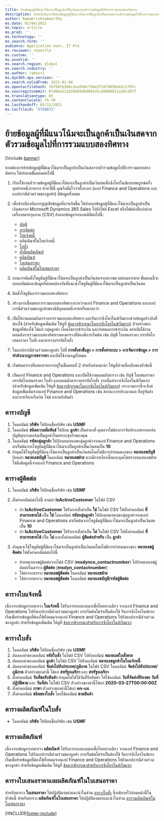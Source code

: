 ```yaml
---
title: ย้ายข้อมูลผู้ที่มีแนวโน้มจะเป็นลูกค้าเป็นเงินสดจากตัวรวมข้อมูลไปที่การรวมแบบสองทิศทาง
description: หัวข้อนี้อธิบายวิธีย้ายข้อมูลผู้ที่มีแนวโน้มจะเป็นลูกค้าเป็นเงินสดจากตัวรวมข้อมูลไปที่การรวมแบบสองทิศทาง
author: RamaKrishnamoorthy
ms.date: 01/04/2021
ms.topic: article
ms.prod: ''
ms.technology: ''
ms.search.form: ''
audience: Application User, IT Pro
ms.reviewer: rhaertle
ms.custom: ''
ms.assetid: ''
ms.search.region: global
ms.search.industry: ''
ms.author: ramasri
ms.dyn365.ops.version: ''
ms.search.validFrom: 2021-01-04
ms.openlocfilehash: f6758fe366c2ea59dc75be2f1070650eb5c2f9fc
ms.sourcegitcommit: 074b6e212d19dd5d84881d1cdd096611a18c207f
ms.translationtype: HT
ms.contentlocale: th-TH
ms.lasthandoff: 03/31/2021
ms.locfileid: "5750871"
---
```

# <a name="migrate-prospect-to-cash-data-from-data-integrator-to-dual-write"></a>ย้ายข้อมูลผู้ที่มีแนวโน้มจะเป็นลูกค้าเป็นเงินสดจากตัวรวมข้อมูลไปที่การรวมแบบสองทิศทาง

[!include [banner](../../includes/banner.md)]

หากต้องการย้ายข้อมูลผู้ที่มีแนวโน้มจะเป็นลูกค้าเป็นเงินสดจากตัวรวมข้อมูลไปที่การรวมแบบสองทิศทาง ให้ทำตามขั้นตอนต่อไปนี้

1. เรียกใช้งานตัวรวมข้อมูลผู้ที่มีแนวโน้มจะเป็นลูกค้าเป็นเงินสดเพื่อซิงโครไนส์แบบสมบูรณ์ครั้งสุดท้ายหนึ่งรายการ ด้วยวิธีนี้ คุณจึงมั่นใจว่าทั้งระบบ (แอป Finance and Operations และแอปการมีส่วนร่วมของลูกค้า) มีข้อมูลทั้งหมด
2. เพื่อช่วยป้องกันการสูญเสียข้อมูลที่อาจเกิดขึ้น ให้ส่งออกข้อมูลผู้ที่มีแนวโน้มจะเป็นลูกค้าเป็นเงินสดจาก Microsoft Dynamics 365 Sales ไปยังไฟล์ Excel หรือไฟล์ค่าที่แบ่งด้วยเครื่องหมายจุลภาค (CSV) ส่งออกข้อมูลจากเอนทิตีต่อไปนี้:

    - [บัญชี](#account-table)
    - [การติดต่อ](#contact-table)
    - [ใบแจ้งหนี้](#invoice-table)
    - ผลิตภัณฑ์ในใบแจ้งหนี้
    - [ใบสั่ง](#order-table)
    - [สั่งซื้อผลิตภัณฑ์](#order-products-table)
    - [ผลิตภัณฑ์](#products-table)
    - [ใบเสนอราคา](#quote-and-quote-product-tables)
    - [ผลิตภัณฑ์ในใบเสนอราคา](#quote-and-quote-product-tables)

3. ถอนการติดตั้งโซลูชันผู้ที่มีแนวโน้มจะเป็นลูกค้าเป็นเงินสดจากสภาพแวดล้อมการขาย ขั้นตอนนี้จะลบคอลัมน์และข้อมูลที่สอดคล้องกันที่แนะนำโซลูชันผู้ที่มีแนวโน้มจะเป็นลูกค้าเป็นเงินสด
4. ติดตั้งโซลูชันการรวมแบบสองทิศทาง
5. สร้างการเชื่อมต่อการรวมแบบสองทิศทางระหว่างแอป Finance and Operations และแอปการมีส่วนร่วมของลูกค้าของนิติบุคคลหนึ่งรายหรือมากกว่า
6. เปิดใช้งานแผนผังตารางการรวมแบบสองทิศทาง และรันการซิงโครไนส์เริ่มแรกด้วยข้อมูลอ้างอิงที่ต้องใช้ (สำหรับข้อมูลเพิ่มเติม ให้ดูที่ [ข้อควรพิจารณาในการซิงโครไนส์เริ่มแรก](initial-sync-guidance.md)) ตัวอย่างของข้อมูลที่ต้องใช้ ได้แก่ กลุ่มลูกค้า เงื่อนไขการชำระเงิน และกำหนดการชำระเงิน อย่าเปิดใช้งานแผนผังการรวมแบบสองทิศทางของตารางที่ต้องมีการเริ่มต้น เช่น บัญชี ใบเสนอราคา บรรทัดใบเสนอราคา ใบสั่ง และตารางบรรทัดใบสั่ง
7. ในแอปการมีส่วนร่วมของลูกค้า ไปที่ **การตั้งค่าขั้นสูง \> การตั้งค่าระบบ \> การจัดการข้อมูล \> การทำสำเนากฎการตรวจหา** และปิดใช้งานกฎทั้งหมด
8. เริ่มต้นตารางที่แสดงรายการอยู่ในขั้นตอนที่ 2 สำหรับคำแนะนำ ให้ดูที่ส่วนที่เหลือของหัวข้อนี้
9. เปิดแอป Finance and Operations และเปิดใช้งานแผนผังตาราง เช่น บัญชี ใบเสนอราคา บรรทัดใบเสนอราคา ใบสั่ง และแผนผังตารางบรรทัดใบสั่ง จากนั้นทำการซิงโครไนส์เริ่มแรก (สำหรับข้อมูลเพิ่มเติม ให้ดูที่ [ข้อควรพิจารณาในการซิงโครไนส์เริ่มแรก](initial-sync-guidance.md)) กระบวนการนี้จะซิงค์ข้อมูลเพิ่มเติมจากแอป Finance and Operations เช่น สถานะการประมวลผล ที่อยู่จัดส่งและการเรียกเก็บเงิน ไซต์ และคลังสินค้า

## <a name="account-table"></a>ตารางบัญชี

1. ในคอลัมน์ **บริษัท** ให้ป้อนชื่อบริษัท เช่น **USMF**
2. ในคอลัมน์ **ชนิดความสัมพันธ์** ให้ป้อน **ลูกค้า** เป็นค่าคงที่ คุณอาจไม่ต้องการจัดประเภทเรกคอร์ดบัญชีทุกเรกคอร์ดเป็นลูกค้าในตรรกะธุรกิจของคุณ
3. ในคอลัมน์ **รหัสกลุ่มลูกค้า** ให้ป้อนหมายเลขกลุ่มลูกค้าจากแอป Finance and Operations ค่าเริ่มต้นจากโซลูชันผู้ที่มีแนวโน้มจะเป็นลูกค้าเป็นเงินสดเป็น **10**
4. ถ้าคุณใช้โซลูชันผู้ที่มีแนวโน้มจะเป็นลูกค้าเป็นเงินสดโดยไม่มีการกำหนดเองของ **หมายเลขบัญชี** ป้อนค่า **หมายเลขบัญชี** ในคอลัมน์ **หมายเลขฝ่าย** หากมีการเลือกซื้อและคุณไม่ทราบหมายเลขฝ่าย ให้ดึงข้อมูลนี้จากแอป Finance and Operations

## <a name="contact-table"></a>ตารางผู้ติดต่อ

1. ในคอลัมน์ **บริษัท** ให้ป้อนชื่อบริษัท เช่น **USMF**
2. ตั้งค่าคอลัมน์ต่อไปนี้ ตามค่า **IsActiveCustomer** ในไฟล์ CSV

    - ถ้า **IsActiveCustomer** ได้รับการตั้งค่าเป็น **ใช่** ในไฟล์ CSV ให้ตั้งค่าคอลัมน์ **ที่สามารถขายได้** เป็น **ใช่** ในคอลัมน์ **รหัสกลุ่มลูกค้า** ให้ป้อนหมายเลขกลุ่มลูกค้าจากแอป Finance and Operations ค่าเริ่มต้นจากโซลูชันผู้ที่มีแนวโน้มจะเป็นลูกค้าเป็นเงินสดเป็น **10**
    - ถ้า **IsActiveCustomer** ได้รับการตั้งค่าเป็น **ไม่** ในไฟล์ CSV ให้ตั้งค่าคอลัมน์ **ที่สามารถขายได้** เป็น **ไม่** และตั้งค่าคอลัมน์ **ผู้ติดต่อสำหรับ** เป็น **ลูกค้า**

3. ถ้าคุณจะใช้โซลูชันผู้ที่มีแนวโน้มจะเป็นลูกค้าเป็นเงินสดโดยไม่มีการกำหนดเองของ **หมายเลขผู้ติดต่อ** ให้ตั้งค่าคอลัมน์ต่อไปนี้

    - ย้ายหมายเลขผู้ติดต่อจากไฟล์ CSV (**msdynce\_contactnumber**) ไปยังหมายเลขผู้ติดต่อในตาราง **ผู้ติดต่อ** (**msdyn\_contactnumber**)
    - ใช้ค่าจากตาราง **หมายเลขผู้ติดต่อ** ในคอลัมน์ **หมายเลขฝ่าย**
    - ใช้ค่าจากตาราง **หมายเลขผู้ติดต่อ** ในคอลัมน์ **หมายเลขบัญชี/รหัสผู้ติดต่อ**

## <a name="invoice-table"></a>ตารางใบแจ้งหนี้

เนื่องจากข้อมูลจากตาราง **ใบแจ้งหนี้** ได้รับการออกแบบมาเพื่อไหลทางเดียว จากแอป Finance and Operations ไปยังแอปการมีส่วนร่วมของลูกค้า การเริ่มต้นไม่จำเป็นต้องใช้ รันการซิงโครไนส์แรกเริ่มเพื่อย้ายข้อมูลที่ต้องใช้ทั้งหมดจากแอป Finance and Operations ไปยังแอปการมีส่วนร่วมของลูกค้า สำหรับข้อมูลเพิ่มเติม ให้ดูที่ [ข้อควรพิจารณาสำหรับการซิงโครไนส์เริ่มแรก](initial-sync-guidance.md)

## <a name="order-table"></a>ตารางใบสั่ง

1. ในคอลัมน์ **บริษัท** ให้ป้อนชื่อบริษัท เช่น **USMF**
2. คัดลอกค่าของคอลัมน์ **รหัสใบสั่ง** ในไฟล์ CSV ไปยังคอลัมน์ **หมายเลขใบสั่งขาย**
3. คัดลอกค่าของคอลัมน์ **ลูกค้า** ในไฟล์ CSV ไปยังคอลัมน์ **หมายเลขลูกค้าในใบแจ้งหนี้**
4. คัดลอกค่าของคอลัมน์ **จัดส่งไปยังประเทศ/ภูมิภาค** ในไฟล์ CSV ในคอลัมน์ **จัดส่งไปยังประเทศ/ภูมิภาค** ตัวอย่างของค่านี้ ได้แก่ **สหรัฐอเมริกา** และ **สหรัฐอเมริกา**
5. ตั้งค่าคอลัมน์ **วันที่ขอรับสินค้า** ถ้าคุณไม่ได้ใช้วันที่รับสินค้า ให้ใช้คอลัมน์ **วันที่จัดส่งที่ร้องขอ** **วันที่ปฏิบัติตาม** และ **วันที่ส่ง** ในไฟล์ CSV ตัวอย่างของค่านี้ได้แก่ **2020-03-27T00:00:00Z**
6. ตั้งค่าคอลัมน์ **ภาษา** ตัวอย่างของค่านี้ได้แก่ **en-us**
7. ตั้งค่าคอลัมน์ **ชนิดของใบสั่ง** โดยใช้คอลัมน์ **ตามสินค้า**

## <a name="order-products-table"></a>ตารางผลิตภัณฑ์ในใบสั่ง

- ในคอลัมน์ **บริษัท** ให้ป้อนชื่อบริษัท เช่น **USMF**

## <a name="products-table"></a>ตารางผลิตภัณฑ์

เนื่องจากข้อมูลจากตาราง **ผลิตภัณฑ์** ได้รับการออกแบบมาเพื่อไหลทางเดียว จากแอป Finance and Operations ไปยังแอปการมีส่วนร่วมของลูกค้า การเริ่มต้นไม่จำเป็นต้องใช้ รันการซิงโครไนส์แรกเริ่มเพื่อย้ายข้อมูลที่ต้องใช้ทั้งหมดจากแอป Finance and Operations ไปยังแอปการมีส่วนร่วมของลูกค้า สำหรับข้อมูลเพิ่มเติม ให้ดูที่ [ข้อควรพิจารณาสำหรับการซิงโครไนส์เริ่มแรก](initial-sync-guidance.md)

## <a name="quote-and-quote-product-tables"></a>ตารางใบเสนอราคาและผลิตภัณฑ์ในใบเสนอราคา

สำหรับตาราง **ใบเสนอราคา** ให้ปฏิบัติตามคําแนะนําในส่วน [ตารางใบสั่ง](#order-table) ซึ่งอธิบายไว้ก่อนหน้านี้ในหัวข้อนี้ สำหรับตาราง **ผลิตภัณฑ์ในใบเสนอราคา** ให้ปฏิบัติตามคําแนะนําในส่วน [ตารางผลิตภัณฑ์ในใบเสนอราคา](#order-products-table)


[!INCLUDE[footer-include](../../../../includes/footer-banner.md)]